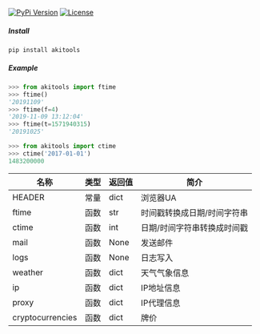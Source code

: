 [![PyPi Version](https://img.shields.io/pypi/v/akitools)](https://pypi.org/project/akitools/) [![License](https://img.shields.io/pypi/l/akitools)](https://pypi.org/project/akitools/)

 ##### Install

```
pip install akitools
```

##### Example

```python
>>> from akitools import ftime
>>> ftime()
'20191109'
>>> ftime(f=4)
'2019-11-09 13:12:04'
>>> ftime(t=1571940315)
'20191025'

>>> from akitools import ctime
>>> ctime('2017-01-01')
1483200000
```

|名称               |类型   |返回值 |简介
|-                  |-      |-      |---------
|HEADER             |常量   |dict   |浏览器UA
|ftime              |函数   |str    |时间戳转换成日期/时间字符串
|ctime              |函数   |int    |日期/时间字符串转换成时间戳
|mail               |函数   |None   |发送邮件
|logs               |函数   |None   |日志写入
|weather            |函数   |dict   |天气气象信息
|ip                 |函数   |dict   |IP地址信息
|proxy              |函数   |dict   |IP代理信息
|cryptocurrencies   |函数   |dict   |牌价